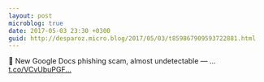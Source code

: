 ```yaml
---
layout: post
microblog: true
date: 2017-05-03 23:30 +0300
guid: http://desparoz.micro.blog/2017/05/03/t859867909593722881.html
---
```

🔗 New Google Docs phishing scam, almost undetectable — ... [t.co/VCvUbuPGF...](https://t.co/VCvUbuPGFI)
